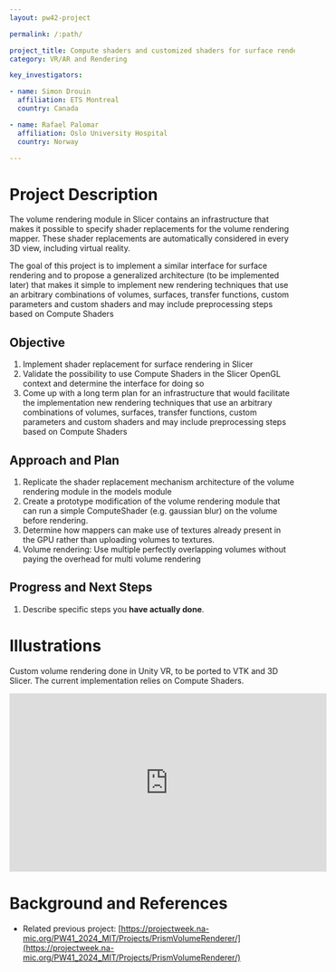 ```yaml
---
layout: pw42-project

permalink: /:path/

project_title: Compute shaders and customized shaders for surface rendering
category: VR/AR and Rendering

key_investigators:

- name: Simon Drouin
  affiliation: ETS Montreal
  country: Canada

- name: Rafael Palomar
  affiliation: Oslo University Hospital
  country: Norway

---
```


# Project Description

<!-- Add a short paragraph describing the project. -->


The volume rendering module in Slicer contains an infrastructure that makes it possible to specify shader replacements for the volume rendering mapper. These shader replacements are automatically considered in every 3D view, including virtual reality. 

The goal of this project is to implement a similar interface for surface rendering and to propose a generalized architecture (to be implemented later) that makes it simple to implement new rendering techniques that use an arbitrary combinations of volumes, surfaces, transfer functions, custom parameters and custom shaders and may include preprocessing steps based on Compute Shaders



## Objective

<!-- Describe here WHAT you would like to achieve (what you will have as end result). -->


1. Implement shader replacement for surface rendering in Slicer
2. Validate the possibility to use Compute Shaders in the Slicer OpenGL context and determine the interface for doing so
3. Come up with a long term plan for an infrastructure that would facilitate the implementation new rendering techniques that use an arbitrary combinations of volumes, surfaces, transfer functions, custom parameters and custom shaders and may include preprocessing steps based on Compute Shaders




## Approach and Plan

<!-- Describe here HOW you would like to achieve the objectives stated above. -->


1. Replicate the shader replacement mechanism architecture of the volume rendering module in the models module
2. Create a prototype modification of the volume rendering module that can run a simple ComputeShader (e.g. gaussian blur) on the volume before rendering.
3. Determine how mappers can make use of textures already present in the GPU rather than uploading volumes to textures.
4. Volume rendering: Use multiple perfectly overlapping volumes without paying the overhead for multi volume rendering




## Progress and Next Steps

<!-- Update this section as you make progress, describing of what you have ACTUALLY DONE.
     If there are specific steps that you could not complete then you can describe them here, too. -->


1. Describe specific steps you **have actually done**.




# Illustrations
Custom volume rendering done in Unity VR, to be ported to VTK and 3D Slicer. The current implementation relies on Compute Shaders.
<iframe width="560" height="315" src="https://www.youtube.com/embed/YFl7LF5hWxI?si=5rTmbpG4WKaT_LnX" title="YouTube video player" frameborder="0" allow="accelerometer; autoplay; clipboard-write; encrypted-media; gyroscope; picture-in-picture; web-share" referrerpolicy="strict-origin-when-cross-origin" allowfullscreen></iframe>

# Background and References

<!-- If you developed any software, include link to the source code repository.
     If possible, also add links to sample data, and to any relevant publications. -->


* Related previous project: [https://projectweek.na-mic.org/PW41_2024_MIT/Projects/PrismVolumeRenderer/](https://projectweek.na-mic.org/PW41_2024_MIT/Projects/PrismVolumeRenderer/)

